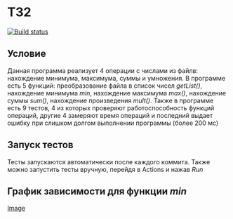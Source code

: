 # ТЗ2

[![Build status](https://github.com/PolinaMingazova/tp2/actions/workflows/maven.yml/badge.svg?branch=main)](https://github.com/PolinaMingazova/tp2/actions/workflows/maven.yml)

## Условие

Данная программа реализует 4 операции с числами из файлв: нахождение минимума, максимума, суммы и умножения. В программе есть 5 функций: преобразование файла в список чисел *getList()*, нахождение минимума *min*, нахождение максимума *max()*, нахождение суммы *sum()*, нахождение произведения *mult()*. Также в программе есть 9 тестов, 4 из которых проверяют работоспособность функций операций, другие 4 замеряют время операций и последний выдает ошибку при слишком долгом выполнении программы (более 200 мс)

## Запуск тестов

Тесты запускаются автоматически после каждого коммита. Также можно запустить тесты вручную, перейдя в Actions и нажав *Run*

## График зависимости для функции *min*

[Image](https://github.com/PolinaMingazova/tp2/blob/main/2024-05-26_16-08-31.png)

